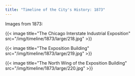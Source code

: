 ```yaml
---
title: "Timeline of the City's History: 1873"
---
```

Images from 1873:  

{{< image title="The Chicago Interstate Industrial Exposition" src="/img/timeline/1873/large/218.jpg" >}}

{{< image title="The Exposition Building" src="/img/timeline/1873/large/219.jpg" >}}

{{< image title="The North Wing of the Exposition Building" src="/img/timeline/1873/large/220.jpg" >}}